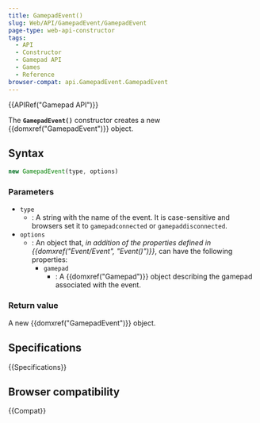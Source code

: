 ```yaml
---
title: GamepadEvent()
slug: Web/API/GamepadEvent/GamepadEvent
page-type: web-api-constructor
tags:
  - API
  - Constructor
  - Gamepad API
  - Games
  - Reference
browser-compat: api.GamepadEvent.GamepadEvent
---
```


{{APIRef("Gamepad API")}}

The **`GamepadEvent()`** constructor creates a new {{domxref("GamepadEvent")}} object.

## Syntax

```js
new GamepadEvent(type, options)
```

### Parameters

- `type`
  - : A string with the name of the event.
    It is case-sensitive and browsers set it to `gamepadconnected` or `gamepaddisconnected`.
- `options`
  - : An object that, _in addition of the properties defined in {{domxref("Event/Event", "Event()")}}_, can have the following properties:
    - `gamepad`
      - : A {{domxref("Gamepad")}} object describing the gamepad associated with the event.

### Return value

A new {{domxref("GamepadEvent")}} object.

## Specifications

{{Specifications}}

## Browser compatibility

{{Compat}}
